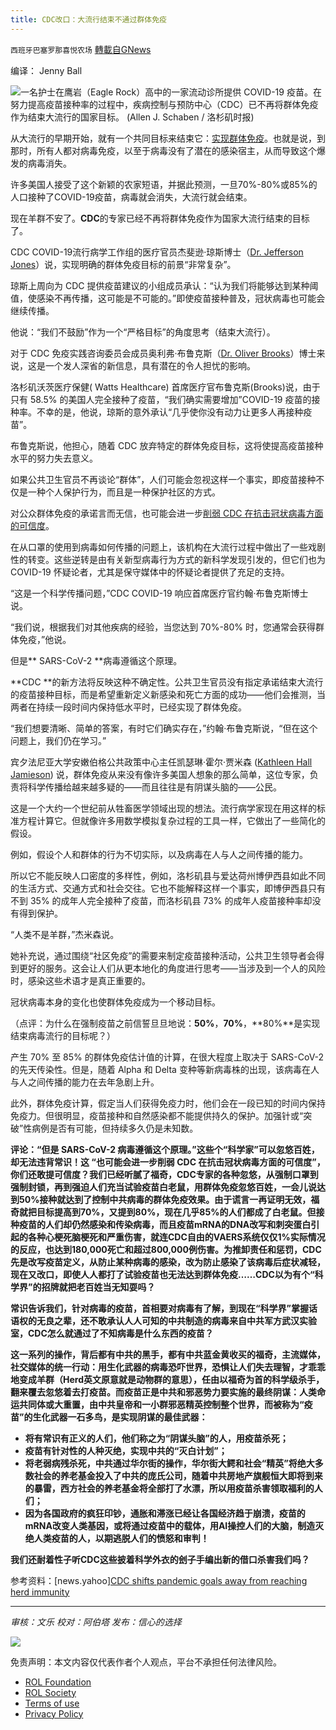 ```yaml
---
title: CDC改口：大流行结束不通过群体免疫
---
```

`西班牙巴塞罗那喜悦农场` [轉載自GNews](https://gnews.org/zh-hans/1664576/)

编译： Jenny Ball

![](https://assets.gnews.org/wp-content/uploads/2021/11/image0-12-2.jpg)一名护士在鹰岩（Eagle Rock）高中的一家流动诊所提供 COVID-19 疫苗。在努力提高疫苗接种率的过程中，疾病控制与预防中心（CDC）已不再将群体免疫作为结束大流行的国家目标。 (Allen J. Schaben / 洛杉矶时报)

从大流行的早期开始，就有一个共同目标来结束它：[实现群体免疫](https://www.latimes.com/science/story/2020-04-22/what-is-herd-immunity-and-why-it-matters-against-coronavirus)。也就是说，到那时，所有人都对病毒免疫，以至于病毒没有了潜在的感染宿主，从而导致这个爆发的病毒消失。

许多美国人接受了这个新颖的农家短语，并据此预测，一旦70%-80%或85%的人口接种了COVID-19疫苗，病毒就会消失，大流行就会结束。

现在羊群不安了。**CDC**的专家已经不再将群体免疫作为国家大流行结束的目标了。

CDC COVID-19流行病学工作组的医疗官员杰斐逊·琼斯博士（[Dr. Jefferson Jones](https://www.cdc.gov/vaccines/acip/meetings/downloads/slides-2021-11-2-3/03-COVID-Jefferson-508.pdf)）说，实现明确的群体免疫目标的前景“非常复杂”。

琼斯上周向为 CDC 提供疫苗建议的小组成员承认：“认为我们将能够达到某种阈值，使感染不再传播，这可能是不可能的。”即使疫苗接种普及，冠状病毒也可能会继续传播。

他说：“我们不鼓励”作为一个“严格目标”的角度思考（结束大流行）。

对于 CDC 免疫实践咨询委员会成员奥利弗·布鲁克斯（[Dr. Oliver Brooks](https://www.wattshealth.org/executive-team/)）博士来说，这是一个发人深省的新信息，具有潜在的令人担忧的影响。

洛杉矶沃茨医疗保健( Watts Healthcare) 首席医疗官布鲁克斯(Brooks)说，由于只有 58.5% 的美国人完全接种了疫苗，“我们确实需要增加”COVID-19 疫苗的接种率。不幸的是，他说，琼斯的意外承认“几乎使你没有动力让更多人再接种疫苗”。

布鲁克斯说，他担心，随着 CDC 放弃特定的群体免疫目标，这将使提高疫苗接种水平的努力失去意义。

如果公共卫生官员不再谈论“群体”，人们可能会忽视这样一个事实，即疫苗接种不仅是一种个人保护行为，而且是一种保护社区的方式。

对公众群体免疫的承诺言而无信，也可能会进一步[削弱 CDC 在抗击冠状病毒方面的可信度](https://www.annenbergpublicpolicycenter.org/public-trust-in-cdc-fda-and-fauci-holds-steady-survey-shows/)。

在从口罩的使用到病毒如何传播的问题上，该机构在大流行过程中做出了一些戏剧性的转变。这些逆转是由有关新型病毒行为方式的新科学发现引发的，但它们也为 COVID-19 怀疑论者，尤其是保守媒体中的怀疑论者提供了充足的支持。

“这是一个科学传播问题，”CDC COVID-19 响应首席医疗官约翰·布鲁克斯博士说。

“我们说，根据我们对其他疾病的经验，当您达到 70%-80% 时，您通常会获得群体免疫，”他说。

但是** SARS-CoV-2 **病毒遵循这个原理。

**CDC **的新方法将反映这种不确定性。公共卫生官员没有指定承诺结束大流行的疫苗接种目标，而是希望重新定义新感染和死亡方面的成功——他们会推测，当两者在持续一段时间内保持低水平时，已经实现了群体免疫。

“我们想要清晰、简单的答案，有时它们确实存在，”约翰·布鲁克斯说，“但在这个问题上，我们仍在学习。”

宾夕法尼亚大学安嫩伯格公共政策中心主任凯瑟琳·霍尔·贾米森 ([Kathleen Hall Jamieson](https://www.asc.upenn.edu/people/faculty/kathleen-hall-jamieson-phd)) 说，群体免疫从来没有像许多美国人想象的那么简单，这位专家，负责将科学传播给越来越多疑的——而且往往是有阴谋头脑的——公民。

这是一个大约一个世纪前从牲畜医学领域出现的想法。流行病学家现在用这样的标准方程计算它。但就像许多用数学模拟复杂过程的工具一样，它做出了一些简化的假设。

例如，假设个人和群体的行为不切实际，以及病毒在人与人之间传播的能力。

所以它不能反映人口密度的多样性，例如，洛杉矶县与爱达荷州博伊西县如此不同的生活方式、交通方式和社会交往。它也不能解释这样一个事实，即博伊西县只有不到 35% 的成年人完全接种了疫苗，而洛杉矶县 73% 的成年人疫苗接种率却没有得到保护。

“人类不是羊群，”杰米森说。

她补充说，通过围绕“社区免疫”的需要来制定疫苗接种活动，公共卫生领导者会得到更好的服务。这会让人们从更本地化的角度进行思考——当涉及到一个人的风险时，感染这些术语才是真正重要的。

冠状病毒本身的变化也使群体免疫成为一个移动目标。

（点评：为什么在强制疫苗之前信誓旦旦地说：**50%**，**70%**，**80%**是实现结束病毒流行的目标呢？）

产生 70% 至 85% 的群体免疫估计值的计算，在很大程度上取决于 SARS-CoV-2 的先天传染性。但是，随着 Alpha 和 Delta 变种等新病毒株的出现，该病毒在人与人之间传播的能力在去年急剧上升。

此外，群体免疫计算，假定当人们获得免疫力时，他们会在一段已知的时间内保持免疫力。但很明显，疫苗接种和自然感染都不能提供持久的保护。加强针或“突破”性病例是否有可能，但持续多久仍是未知数。

**评论：“但是 SARS-CoV-2 病毒遵循这个原理。”这些个“科学家”可以忽悠百姓， 却无法违背常识！这 “也可能会进一步削弱 CDC 在抗击冠状病毒方面的可信度”，你们还敢提可信度？我们已经听腻了福奇，CDC专家的各种忽悠，从强制口罩到强制封锁，再到强迫人们充当试验疫苗白老鼠，用群体免疫忽悠百姓，一会儿说达到50%接种就达到了控制中共病毒的群体免疫效果。由于谎言一再证明无效，福奇就把目标提高到70%，又提到80%，现在几乎85%的人们都成了白老鼠。但接种疫苗的人们却仍然感染和传染病毒，而且疫苗mRNA的DNA改写和刺突蛋白引起的各种心梗死脑梗死和严重伤害，就连CDC自由的VAERS系统仅仅1%实际情况的反应，也达到180,000死亡和超过800,000例伤害。为推卸责任和惩罚，CDC先是改写疫苗定义，从防止某种病毒的感染，改为防止感染了该病毒后症状减轻，现在又改口，即使人人都打了试验疫苗也无法达到群体免疫……CDC以为有个“科学界”的招牌就把老百姓当无知耍吗？**

**常识告诉我们，针对病毒的疫苗，首相要对病毒有了解，到现在“科学界”掌握话语权的无良之辈，还不敢承认人人可知的中共制造的病毒来自中共军方武汉实验室，CDC怎么就通过了不知病毒是什么东西的疫苗？**

**这一系列的操作，背后都有中共的黑手，都有中共蓝金黄收买的福奇，主流媒体，社交媒体的统一行动：用生化武器的病毒恐吓世界，恐惧让人们失去理智，才乖乖地变成羊群（Herd英文原意就是动物群的意思），任由以福奇为首的科学级杀手，翻来覆去忽悠着去打疫苗。而疫苗正是中共和邪恶势力要实施的最终阴谋：人类命运共同体或大重置，由中共皇帝和一小群邪恶精英控制整个世界，而被称为“疫苗”的生化武器一石多鸟，是实现阴谋的最佳武器：**

- **将有常识有正义的人们，他们称之为“阴谋头脑”的人，用疫苗杀死；**
- **疫苗有针对性的人种灭绝，实现中共的“灭白计划”；**
- **将老弱病残杀死，中共通过华尔街的操作，华尔街大鳄和社会“精英”将绝大多数社会的养老基金投入了中共的庞氏公司，随着中共房地产旗舰恒大即将到来的暴雷，西方社会的养老基金将全部打了水漂，所以用疫苗杀害领取福利的人们；**
- **因为各国政府的疯狂印钞，通胀和滞涨已经让各国经济趋于崩溃，疫苗的mRNA改变人类基因，或将通过疫苗中的载体，用AI操控人们的大脑，制造灭绝人类疫苗的人，以期逃脱人们的愤怒和审判！**


**我们还耐着性子听CDC这些披着科学外衣的刽子手编出新的借口杀害我们吗？**

参考资料：[news.yahoo][CDC shifts pandemic goals away from reaching herd immunity](https://news.yahoo.com/cdc-shifts-pandemic-goals-away-130028307.html)

* * *

*审核：文乐
校对：阿伯塔
发布：信心的选择*

![](https://assets.gnews.org/wp-content/uploads/2021/11/GNEWS_CH..jpeg)

 

免责声明：本文内容仅代表作者个人观点，平台不承担任何法律风险。

- [ROL Foundation](https://rolfoundation.org/)
- [ROL Society](https://rolsociety.org/)
- [Terms of use](https://gnews.org/terms-of-use-3/)
- [Privacy Policy](https://gnews.org/privacy-policy/)
